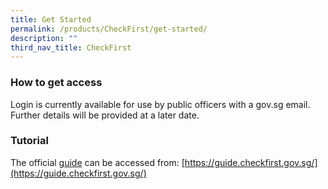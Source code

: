```yaml
---
title: Get Started
permalink: /products/CheckFirst/get-started/
description: ""
third_nav_title: CheckFirst
---
```

### **How to get access**
Login is currently available for use by public officers with a gov.sg email. Further details will be provided at a later date.
### **Tutorial**
The official [guide](https://guide.checkfirst.gov.sg/) can be accessed from: [https://guide.checkfirst.gov.sg/](https://guide.checkfirst.gov.sg/)
